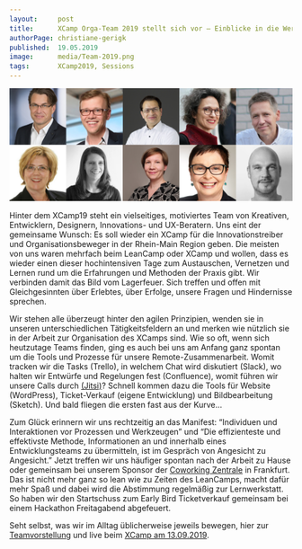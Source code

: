 ```yaml
---
layout:     post
title:      XCamp Orga-Team 2019 stellt sich vor – Einblicke in die Werkstatt
authorPage: christiane-gerigk
published:  19.05.2019
image:      media/Team-2019.png
tags:       XCamp2019, Sessions
---
```


![XCamp Team 2019](/media/Team-2019.png)

Hinter dem XCamp19 steht ein vielseitiges, motiviertes Team von Kreativen, Entwicklern, Designern, Innovations- und UX-Beratern. Uns eint der gemeinsame Wunsch: Es soll wieder ein XCamp für die Innovationstreiber und Organisationsbeweger in der Rhein-Main Region geben. Die meisten von uns waren mehrfach beim LeanCamp oder XCamp und wollen, dass es wieder einen dieser hochintensiven Tage zum Austauschen, Vernetzen und Lernen rund um die Erfahrungen und Methoden der Praxis gibt. Wir verbinden damit das Bild vom Lagerfeuer. Sich treffen und offen mit Gleichgesinnten über Erlebtes, über Erfolge, unsere Fragen und Hindernisse sprechen.

Wir stehen alle überzeugt hinter den agilen Prinzipien, wenden sie in unseren unterschiedlichen Tätigkeitsfeldern an und merken wie nützlich sie in der Arbeit zur Organisation des XCamps sind. Wie so oft, wenn sich heutzutage Teams finden, ging es auch bei uns am Anfang ganz spontan um die Tools und Prozesse für unsere Remote-Zusammenarbeit. Womit tracken wir die Tasks (Trello), in welchem Chat wird diskutiert (Slack), wo halten wir Entwürfe und Regelungen fest (Confluence), womit führen wir unsere Calls durch [(Jitsi)](https://meet.jit.si/)? Schnell kommen dazu die Tools für Website (WordPress), Ticket-Verkauf (eigene Entwicklung) und Bildbearbeitung (Sketch). Und bald fliegen die ersten fast aus der Kurve…

Zum Glück erinnern wir uns rechtzeitig an das Manifest: “Individuen und Interaktionen vor Prozessen und Werkzeugen” und “Die effizienteste und effektivste Methode, Informationen an und innerhalb eines Entwicklungsteams zu übermitteln, ist im Gespräch von Angesicht zu Angesicht.” Jetzt treffen wir uns häufiger spontan nach der Arbeit zu Hause oder gemeinsam bei unserem Sponsor der [Coworking Zentrale](https://die-zentrale-ffm.de/) in Frankfurt. Das ist nicht mehr ganz so lean wie zu Zeiten des LeanCamps, macht dafür mehr Spaß und dabei wird die Abstimmung regelmäßig zur Lernwerkstatt. So haben wir den Startschuss zum Early Bird Ticketverkauf gemeinsam bei einem Hackathon Freitagabend abgefeuert.

Seht selbst, was wir im Alltag üblicherweise jeweils bewegen, hier zur [Teamvorstellung](/barcamp-for-agile-management/ueber/) und live beim [XCamp am 13.09.2019](tickets).

